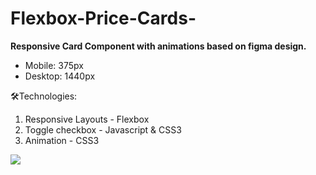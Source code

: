 # Flexbox-Price-Cards-  

<b>Responsive Card Component with animations based on figma design.</b><br>
- Mobile: 375px <br>
- Desktop: 1440px <br>

🛠Technologies:<br>
1. Responsive Layouts - Flexbox<br>
2. Toggle checkbox - Javascript & CSS3<br>
3. Animation - CSS3<br>



![](price.gif)
